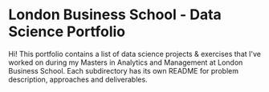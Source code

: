 # London Business School - Data Science Portfolio

Hi! This portfolio contains a list of data science projects & exercises that I've worked on during my Masters in Analytics and Management at London Business School. Each subdirectory has its own README for problem description, approaches and deliverables.

